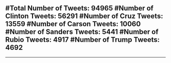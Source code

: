 #Total Number of Tweets: 94965 
#Number of Clinton Tweets: 56291
#Number of Cruz Tweets: 13559
#Number of Carson Tweets: 10060
#Number of Sanders Tweets: 5441
#Number of Rubio Tweets: 4917
#Number of Trump Tweets: 4692
---
---
